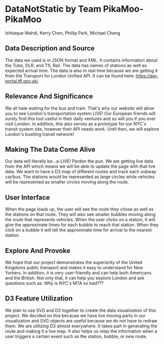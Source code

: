  # DataNotStatic by Team PikaMoo-PikaMoo

Ishtiaque Mahdi, Kerry Chen, Phillip Park, Michael Cheng

## Data Description and Source

  The data we used is in JSON format and XML. It contains information about the Tube, DLR, and TfL Rail. The data has names of stations as well as expected arrival time. The data is also in real time because we are getting it from the Transport for London Unified API. It can be found here: https://api-portal.tfl.gov.uk/
  
## Relevance And Significance  
  
  We all hate waiting for the bus and train. That's why our website will allow you to see London's transportation system LIVE! Our European friends will surely find this tool useful in their daily ventures and so will you if you ever visit London. In addition, this also serves as a prototype for our NYC's transit system site, however their API needs work. Until then, we will explore London's bustling transit network!
  
## Making The Data Come Alive  

  Our data will literally be...a-LIVE! Pardon the pun. We are getting live data from the API which means we will be able to update the page with that live data. We want to have a D3 map of different routes and track each subway car/bus. The stations would be represented as large circles while vehicles will be represented as smaller circles moving along the route. 

## User Interface

  When the page loads up, the user will see the route they chose as well as the stations on that route. They will also see smaller bubbles moving along the route that represents vehicles. When the user clicks on a station, it will give the approximate times for each bubble to reach that station. When they click on a bubble it will tell the approximate time for arrival to the nearest station. 
  
## Explore And Provoke

  We hope that our project demonstrates the superiority of the United Kingdoms public transport and makes it easy to understand for New Yorkers. In addition, it is very user-friendly and can help both Americans and the British. Not only that, it can help you explore London and ask questions such as: Why is NYC's MTA so bad???
  
## D3 Feature Utilization  

  We plan to use SVG and D3 together to create the data visualization of this project. We decided on this because we have live moving parts in our visualization and SVG objects are useful because we do not have to redraw them. We are utilizing D3 almost everywhere. It takes part in generating the route and making it a live map. It also helps us relay the information when a user triggers a certain event such as the station, bubble, or new route. 
